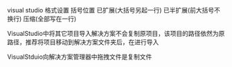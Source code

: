 visual studio 格式设置 括号位置 已扩展(大括号另起一行) 已半扩展(前大括号不换行) 压缩(全部写在一行) 

VisualStudio中将其它项目导入解决方案不会复制原项目，该项目的路径依然为原路径，推荐将项目移动到解决方案文件夹后，在进行导入

VisualStduio向解决方案管理器中拖拽文件是复制文件